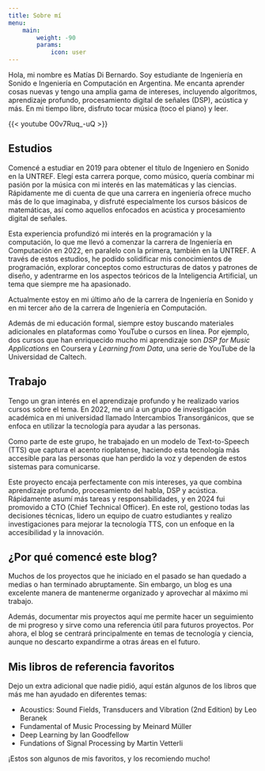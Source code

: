 ```yaml
---
title: Sobre mí
menu:
    main: 
        weight: -90
        params:
            icon: user
---
```


Hola, mi nombre es Matías Di Bernardo. Soy estudiante de Ingeniería en Sonido e Ingeniería en Computación en Argentina. Me encanta aprender cosas nuevas y tengo una amplia gama de intereses, incluyendo algoritmos, aprendizaje profundo, procesamiento digital de señales (DSP), acústica y más. En mi tiempo libre, disfruto tocar música (toco el piano) y leer.

{{< youtube O0v7Ruq_-uQ >}}

## Estudios
Comencé a estudiar en 2019 para obtener el título de Ingeniero en Sonido en la UNTREF. Elegí esta carrera porque, como músico, quería combinar mi pasión por la música con mi interés en las matemáticas y las ciencias. Rápidamente me di cuenta de que una carrera en ingeniería ofrece mucho más de lo que imaginaba, y disfruté especialmente los cursos básicos de matemáticas, así como aquellos enfocados en acústica y procesamiento digital de señales.

Esta experiencia profundizó mi interés en la programación y la computación, lo que me llevó a comenzar la carrera de Ingeniería en Computación en 2022, en paralelo con la primera, también en la UNTREF. A través de estos estudios, he podido solidificar mis conocimientos de programación, explorar conceptos como estructuras de datos y patrones de diseño, y adentrarme en los aspectos teóricos de la Inteligencia Artificial, un tema que siempre me ha apasionado.

Actualmente estoy en mi último año de la carrera de Ingeniería en Sonido y en mi tercer año de la carrera de Ingeniería en Computación.

Además de mi educación formal, siempre estoy buscando materiales adicionales en plataformas como YouTube o cursos en línea. Por ejemplo, dos cursos que han enriquecido mucho mi aprendizaje son *DSP for Music Applications* en Coursera y *Learning from Data*, una serie de YouTube de la Universidad de Caltech.

## Trabajo
Tengo un gran interés en el aprendizaje profundo y he realizado varios cursos sobre el tema. En 2022, me uní a un grupo de investigación académica en mi universidad llamado Intercambios Transorgánicos, que se enfoca en utilizar la tecnología para ayudar a las personas.

Como parte de este grupo, he trabajado en un modelo de Text-to-Speech (TTS) que captura el acento rioplatense, haciendo esta tecnología más accesible para las personas que han perdido la voz y dependen de estos sistemas para comunicarse.

Este proyecto encaja perfectamente con mis intereses, ya que combina aprendizaje profundo, procesamiento del habla, DSP y acústica. Rápidamente asumí más tareas y responsabilidades, y en 2024 fui promovido a CTO (Chief Technical Officer). En este rol, gestiono todas las decisiones técnicas, lidero un equipo de cuatro estudiantes y realizo investigaciones para mejorar la tecnología TTS, con un enfoque en la accesibilidad y la innovación.

## ¿Por qué comencé este blog?
Muchos de los proyectos que he iniciado en el pasado se han quedado a medias o han terminado abruptamente. Sin embargo, un blog es una excelente manera de mantenerme organizado y aprovechar al máximo mi trabajo.

Además, documentar mis proyectos aquí me permite hacer un seguimiento de mi progreso y sirve como una referencia útil para futuros proyectos. Por ahora, el blog se centrará principalmente en temas de tecnología y ciencia, aunque no descarto expandirme a otras áreas en el futuro.

## Mis libros de referencia favoritos
Dejo un extra adicional que nadie pidió, aquí están algunos de los libros que más me han ayudado en diferentes temas:

* Acoustics: Sound Fields, Transducers and Vibration (2nd Edition) by Leo Beranek 
* Fundamental of Music Processing by Meinard Müller 
* Deep Learning by Ian Goodfellow 
* Fundations of Signal Processing by Martin Vetterli 

¡Estos son algunos de mis favoritos, y los recomiendo mucho!
